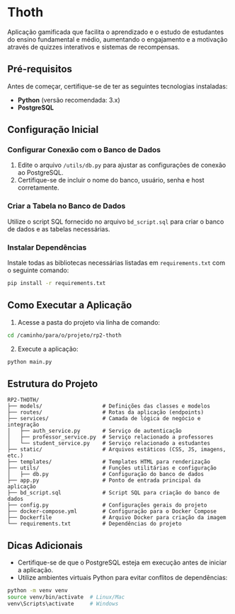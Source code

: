# Thoth

Aplicação gamificada que facilita o aprendizado e o estudo de estudantes do ensino fundamental e médio, aumentando o engajamento e a motivação através de quizzes interativos e sistemas de recompensas.

## Pré-requisitos

Antes de começar, certifique-se de ter as seguintes tecnologias instaladas:

- **Python** (versão recomendada: 3.x)
- **PostgreSQL**

## Configuração Inicial

### Configurar Conexão com o Banco de Dados

1. Edite o arquivo `/utils/db.py` para ajustar as configurações de conexão ao PostgreSQL.
2. Certifique-se de incluir o nome do banco, usuário, senha e host corretamente.

### Criar a Tabela no Banco de Dados

Utilize o script SQL fornecido no arquivo `bd_script.sql` para criar o banco de dados e as tabelas necessárias.

### Instalar Dependências

Instale todas as bibliotecas necessárias listadas em `requirements.txt` com o seguinte comando:

```bash
pip install -r requirements.txt
```

## Como Executar a Aplicação

1. Acesse a pasta do projeto via linha de comando:

```bash
cd /caminho/para/o/projeto/rp2-thoth
```

2. Execute a aplicação:

```bash
python main.py
```

## Estrutura do Projeto

```plaintext
RP2-THOTH/
├── models/                   # Definições das classes e modelos 
├── routes/                   # Rotas da aplicação (endpoints)
├── services/                 # Camada de lógica de negócio e integração
│   ├── auth_service.py       # Serviço de autenticação
│   ├── professor_service.py  # Serviço relacionado a professores
│   └── student_service.py    # Serviço relacionado a estudantes
├── static/                   # Arquivos estáticos (CSS, JS, imagens, etc.)
├── templates/                # Templates HTML para renderização
├── utils/                    # Funções utilitárias e configuração
│   ├── db.py                 # Configuração do banco de dados
├── app.py                    # Ponto de entrada principal da aplicação
├── bd_script.sql             # Script SQL para criação do banco de dados
├── config.py                 # Configurações gerais do projeto
├── docker-compose.yml        # Configuração para o Docker Compose
├── Dockerfile                # Arquivo Docker para criação da imagem
└── requirements.txt          # Dependências do projeto
```

## Dicas Adicionais

- Certifique-se de que o PostgreSQL esteja em execução antes de iniciar a aplicação.
- Utilize ambientes virtuais Python para evitar conflitos de dependências:

```bash
python -m venv venv  
source venv/bin/activate  # Linux/Mac  
venv\Scripts\activate     # Windows
```
